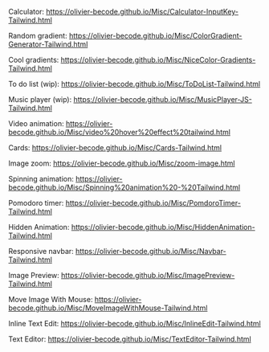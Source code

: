 Calculator: https://olivier-becode.github.io/Misc/Calculator-InputKey-Tailwind.html


Random gradient: https://olivier-becode.github.io/Misc/ColorGradient-Generator-Tailwind.html


Cool gradients: https://olivier-becode.github.io/Misc/NiceColor-Gradients-Tailwind.html


To do list (wip): https://olivier-becode.github.io/Misc/ToDoList-Tailwind.html


Music player (wip): https://olivier-becode.github.io/Misc/MusicPlayer-JS-Tailwind.html


Video animation: https://olivier-becode.github.io/Misc/video%20hover%20effect%20tailwind.html


Cards: https://olivier-becode.github.io/Misc/Cards-Tailwind.html


Image zoom: https://olivier-becode.github.io/Misc/zoom-image.html


Spinning animation: https://olivier-becode.github.io/Misc/Spinning%20animation%20-%20Tailwind.html


Pomodoro timer: https://olivier-becode.github.io/Misc/PomdoroTimer-Tailwind.html


Hidden Animation: https://olivier-becode.github.io/Misc/HiddenAnimation-Tailwind.html


Responsive navbar: https://olivier-becode.github.io/Misc/Navbar-Tailwind.html


Image Preview: https://olivier-becode.github.io/Misc/ImagePreview-Tailwind.html


Move Image With Mouse: https://olivier-becode.github.io/Misc/MoveImageWithMouse-Tailwind.html


Inline Text Edit: https://olivier-becode.github.io/Misc/InlineEdit-Tailwind.html


Text Editor: https://olivier-becode.github.io/Misc/TextEditor-Tailwind.html

